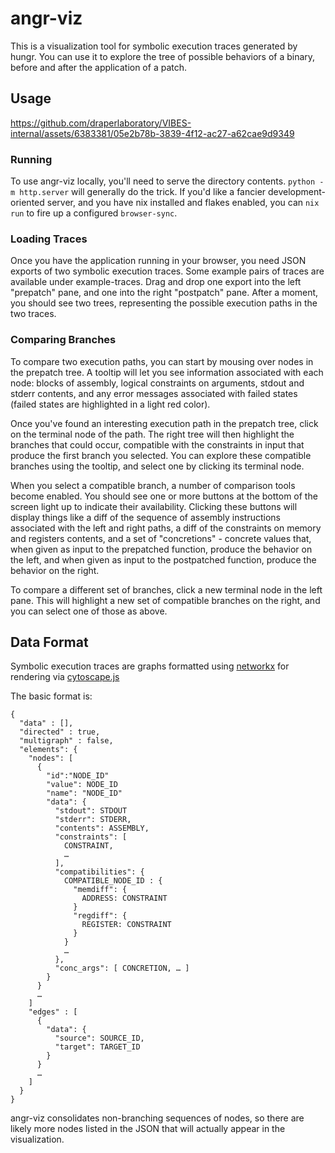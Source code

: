 # angr-viz

This is a visualization tool for symbolic execution traces generated by hungr.
You can use it to explore the tree of possible behaviors of a binary, before
and after the application of a patch.

## Usage


https://github.com/draperlaboratory/VIBES-internal/assets/6383381/05e2b78b-3839-4f12-ac27-a62cae9d9349


### Running

To use angr-viz locally, you'll need to serve the directory contents. `python
-m http.server` will generally do the trick. If you'd like a fancier
development-oriented server, and you have nix installed and flakes enabled, you
can `nix run` to fire up a configured `browser-sync`.

### Loading Traces

Once you have the application running in your browser, you need JSON exports of
two symbolic execution traces. Some example pairs of traces are available under
example-traces. Drag and drop one export into the left "prepatch" pane, and one
into the right "postpatch" pane. After a moment, you should see two trees,
representing the possible execution paths in the two traces.

### Comparing Branches

To compare two execution paths, you can start by mousing over nodes in the
prepatch tree. A tooltip will let you see information associated with each
node: blocks of assembly, logical constraints on arguments, stdout and stderr
contents, and any error messages associated with failed states (failed states
are highlighted in a light red color).

Once you've found an interesting execution path in the prepatch tree, click on
the terminal node of the path. The right tree will then highlight the branches
that could occur, compatible with the constraints in input that produce the
first branch you selected. You can explore these compatible branches using the
tooltip, and select one by clicking its terminal node.

When you select a compatible branch, a number of comparison tools become
enabled. You should see one or more buttons at the bottom of the screen light
up to indicate their availability. Clicking these buttons will display things
like a diff of the sequence of assembly instructions associated with the left
and right paths, a diff of the constraints on memory and registers contents,
and a set of "concretions" - concrete values that, when given as input to the
prepatched function, produce the behavior on the left, and when given as input
to the postpatched function, produce the behavior on the right.

To compare a different set of branches, click a new terminal node in the left
pane. This will highlight a new set of compatible branches on the right, and
you can select one of those as above.

## Data Format

Symbolic execution traces are graphs formatted using
[networkx](https://networkx.org) for rendering via
[cytoscape.js](https://js.cytoscape.org)

The basic format is:

``` 
{ 
  "data" : [],
  "directed" : true,
  "multigraph" : false,
  "elements": {
    "nodes": [
      {
        "id":"NODE_ID"
        "value": NODE_ID
        "name": "NODE_ID"
        "data": {
          "stdout": STDOUT 
          "stderr": STDERR,
          "contents": ASSEMBLY,
          "constraints": [
            CONSTRAINT, 
            …
          ],
          "compatibilities": {
            COMPATIBLE_NODE_ID : {
              "memdiff": {
                ADDRESS: CONSTRAINT
              }
              "regdiff": {
                REGISTER: CONSTRAINT
              }
            }
            …
          },
          "conc_args": [ CONCRETION, … ]
        }
      }
      …
    ]
    "edges" : [
      {
        "data": {
          "source": SOURCE_ID,
          "target": TARGET_ID 
        }
      }
      …
    ]
  }
} 
```

angr-viz consolidates non-branching sequences of nodes, so there are likely
more nodes listed in the JSON that will actually appear in the visualization.

